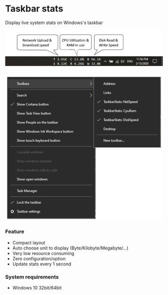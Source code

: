 # Taskbar stats

Display live system stats on Windows's taskbar

![taskbar](img/taskbar-stats.png "Taskbar stats")

![toolbars](img/toolbars.png "Toolbars menu")

### Feature

- Compact layout
- Auto choose unit to display (Byte/Kilobyte/Megabyte/...)
- Very low resource consuming
- Zero configuration/option
- Update stats every 1 second

### System requirements
- Windows 10 32bit/64bit
